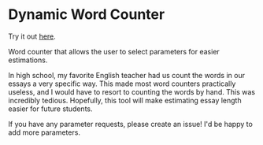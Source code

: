 # Dynamic Word Counter

Try it out [here](https://brianacowles.com/dynamic_word_counter/).

Word counter that allows the user to select parameters for easier estimations. 

In high school, my favorite English teacher had us count the words in our essays a very specific way. This made most word counters practically useless, and I would have to resort to counting the words by hand. This was incredibly tedious. Hopefully, this tool will make estimating essay length easier for future students.

If you have any parameter requests, please create an issue! I'd be happy to add more parameters.
